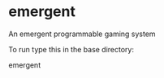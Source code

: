 emergent
========

An emergent programmable gaming system

To run type this in the base directory:

emergent

